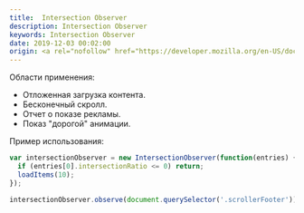 ```yaml
---
title:  Intersection Observer
description: Intersection Observer
keywords: Intersection Observer
date: 2019-12-03 00:02:00
origin: <a rel="nofollow" href="https://developer.mozilla.org/en-US/docs/Web/API/Intersection_Observer_API" target="_blank">MDN</a>
---
```


Области применения:

* Отложенная загрузка контента.
* Бесконечный скролл.
* Отчет о показе рекламы.
* Показ "дорогой" анимации.

Пример использования:

```javascript
var intersectionObserver = new IntersectionObserver(function(entries) {
  if (entries[0].intersectionRatio <= 0) return;
  loadItems(10);
});

intersectionObserver.observe(document.querySelector('.scrollerFooter'));
```